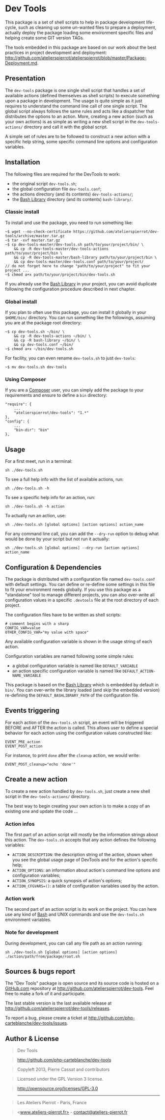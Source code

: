 Dev Tools
=========

This package is a set of shell scripts to help in package development life-cycle, such as cleaning
up some un-wanted files to prepare a deployment, actually deploy the package loading some
environment specific files and helping create some GIT version TAGs.

The tools embedded in this package are based on our work about the best practices in project
development and deployment: <http://github.com/atelierspierrot/atelierspierrot/blob/master/Package-Deployment.md>.


## Presentation

The `dev-tools` package is one single shell script that handles a set of available actions
(defined themselves as shell scripts) to execute something upon a package in development. The usage is
quite simple as it just requires to understand the command line call of one single script.
The global script always follows the same rules and acts like a dispatcher that distributes the
options to an action. More, creating a new action (such as your own actions) is as simple
as writing a new shell script in the `dev-tools-actions/` directory and call it with the global
script.

A simple set of rules are to be followed to construct a new action with a specific help string,
some specific command line options and configuration variables.


## Installation

The following files are required for the DevTools to work:

-   the original script `dev-tools.sh`;
-   the global configuration file `dev-tools.conf`;
-   the actions directory (and its contents) `dev-tools-actions/`;
-   the [Bash Library](https://github.com/atelierspierrot/bash-library) directory
    (and its contents) `bash-library/`.

### Classic install

To install and use the package, you need to run something like:

    ~$ wget --no-check-certificate https://github.com/atelierspierrot/dev-tools/archive/master.tar.gz
    ~$ tar -xvf master.tar.gz
    ~$ cp dev-tools-master/dev-tools.sh path/to/your/project/bin/ \
        && cp -R dev-tools-master/dev-tools-actions path/to/your/project/bin \
        && cp -R dev-tools-master/bash-library path/to/your/project/bin \
        && cp dev-tools-master/dev-tools.conf path/to/your/project/
    // do not forget here to change "path/to/your/project" to fit your project ...
    ~$ chmod a+x path/to/your/project/bin/dev-tools.sh

If you already use the [Bash Library](https://github.com/atelierspierrot/bash-library) in your
project, you can avoid duplicate following the configuration procedure described in next chapter.

### Global install

If you plan to often use this package, you can install it globally in your `$HOME/bin/` directory.
You can run something like the followings, assuming you are at the package root directory:

    ~$ cp dev-tools.sh ~/bin/ \
        && cp -R dev-tools-actions ~/bin/ \
        && cp -R bash-library ~/bin/ \
        && cp dev-tools.conf ~/bin/
    ~$ chmod a+x ~/bin/dev-tools.sh

For facility, you can even rename `dev-tools.sh` to just `dev-tools`:

    ~$ mv dev-tools.sh dev-tools

### Using Composer

If you are a [Composer](http://getcomposer.org) user, you can simply add the package to your
requirements and ensure to define a `bin` directory:

    "require": {
        ...
        "atelierspierrot/dev-tools": "1.*"
    },
    "config": {
        ...
        "bin-dir": "bin"
    },


## Usage

For a first meet, run in a terminal:

    sh ./dev-tools.sh

To see a full help info with the list of available actions, run:

    sh ./dev-tools.sh -h

To see a specific help info for an action, run:

    sh ./dev-tools.sh -h action

To actually run an action, use:

    sh ./dev-tools.sh [global options] [action options] action_name

For any command line call, you can add the `--dry-run` option to debug what would be done
by your script but not run it actually:

    sh ./dev-tools.sh [global options] --dry-run [action options] action_name


## Configuration & Dependencies

The package is distributed with a configuration file named `dev-tools.conf` with default settings.
You can define or re-define some settings in this file to fit your environment needs globally.
If you use this package as a "standalone" tool to manage different projects, you can also
over-write all configuration values in a specific `.devtools` file at the root directory
of each project.

The configuration files have to be written as shell scripts:

    # comment begins with a sharp
    CONFIG_VAR=value
    OTHER_CONFIG_VAR="my value with space"

Any available configuration variable is shown in the usage string of each action.

Configuration variables are named following some simple rules:

-   a global configuration variable is named like `DEFAULT_VARIABLE`
-   an action specific configuration variable is named like `DEFAULT_ACTION-NAME_VARIABLE`

This package is based on the [Bash Library](https://github.com/atelierspierrot/bash-library)
which is embedded by default in `bin/`. You can over-write the library loaded (and skip the
embedded version) re-defining the `DEFAULT_BASHLIBRARY_PATH` of the configuration file.


## Events triggering

For each action of the `dev-tools.sh` script, an event will be triggered BEFORE and AFTER the
action is called. This allows user to define a special behavior for each action using the
configuration values constructed like:

    EVENT_PRE_action
    EVENT_POST_action

For instance, to print `done` after the `cleanup` action, we would write:

    EVENT_POST_cleanup="echo 'done'"


## Create a new action

To create a new action handled by `dev-tools.sh`, just create a new shell script in the
`dev-tools-actions/` directory.

The best way to begin creating your own action is to make a copy of an existing one and
update the code ...

### Action infos

The first part of an action script will mostly be the information strings about this action.
The `dev-tools.sh` accepts that any action defines the following variables:

-   `ACTION_DESCRIPTION`: the description string of the action, shown when you see the global
    usage page of DevTools and for the action's specific help;
-   `ACTION_OPTIONS`: an information about action's command line options and configuration
    variables;
-   `ACTION_SYNOPSIS`: a quick synopsis of action's options;
-   `ACTION_CFGVARS=()`: a table of configuration variables used by the action.

### Action work

The second part of an action script is its work on the project. You can here use any kind of
[Bash](http://en.wikipedia.org/wiki/Bash_%28Unix_shell%29) and UNIX commands and use the 
`dev-tools.sh` environment variables.

### Note for development

During development, you can call any file path as an action running:

    sh ./dev-tools.sh [global options] [action options] ./action/path/from/package/root.sh


## Sources & bugs report

The "Dev Tools" package is open source and its source code is hosted on a [GitHub.com](http://github.com)
repository at <http://github.com/atelierspierrot/dev-tools>. Feel free to make a fork of it and participate.

The last stable version is the last available release at <http://github.com/atelierspierrot/dev-tools/releases>.

To report a bug, please create a ticket at <http://github.com/php-carteblanche/dev-tools/issues>.


## Author & License

>    Dev Tools

>    http://github.com/php-carteblanche/dev-tools

>    Copyleft 2013, Pierre Cassat and contributors

>    Licensed under the GPL Version 3 license.

>    http://opensource.org/licenses/GPL-3.0

>    ----

>    Les Ateliers Pierrot - Paris, France

>    <www.ateliers-pierrot.fr> - <contact@ateliers-pierrot.fr>

